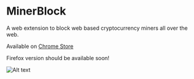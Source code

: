 # MinerBlock
A web extension to block web based cryptocurrency miners all over the web.

Available on [Chrome Store](https://chrome.google.com/webstore/detail/minerblock/emikbbbebcdfohonlaifafnoanocnebl)

Firefox version should be available soon!

![Alt text](https://i.imgur.com/L7AMgn8.png)
